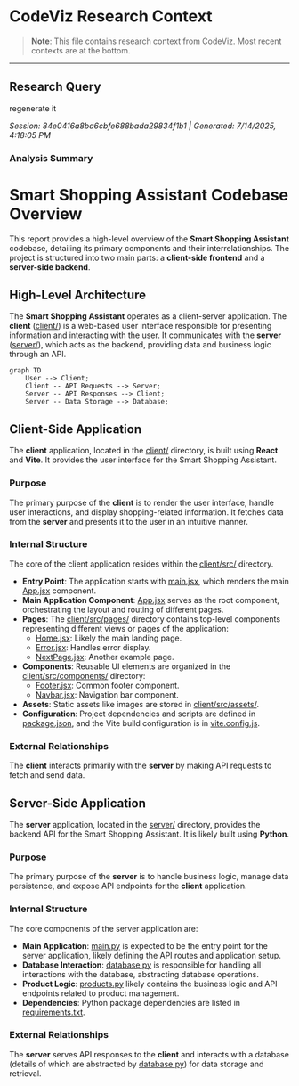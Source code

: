 # CodeViz Research Context

> **Note**: This file contains research context from CodeViz. Most recent contexts are at the bottom.

---

## Research Query

regenerate it

*Session: 84e0416a8ba6cbfe688bada29834f1b1 | Generated: 7/14/2025, 4:18:05 PM*

### Analysis Summary

# Smart Shopping Assistant Codebase Overview

This report provides a high-level overview of the **Smart Shopping Assistant** codebase, detailing its primary components and their interrelationships. The project is structured into two main parts: a **client-side frontend** and a **server-side backend**.

## High-Level Architecture

The **Smart Shopping Assistant** operates as a client-server application. The **client** ([client/](client/)) is a web-based user interface responsible for presenting information and interacting with the user. It communicates with the **server** ([server/](server/)), which acts as the backend, providing data and business logic through an API.

```mermaid
graph TD
    User --> Client;
    Client -- API Requests --> Server;
    Server -- API Responses --> Client;
    Server -- Data Storage --> Database;
```

## Client-Side Application

The **client** application, located in the [client/](client/) directory, is built using **React** and **Vite**. It provides the user interface for the Smart Shopping Assistant.

### Purpose
The primary purpose of the **client** is to render the user interface, handle user interactions, and display shopping-related information. It fetches data from the **server** and presents it to the user in an intuitive manner.

### Internal Structure
The core of the client application resides within the [client/src/](client/src/) directory.
*   **Entry Point**: The application starts with [main.jsx](client/src/main.jsx), which renders the main [App.jsx](client/src/App.jsx) component.
*   **Main Application Component**: [App.jsx](client/src/App.jsx) serves as the root component, orchestrating the layout and routing of different pages.
*   **Pages**: The [client/src/pages/](client/src/pages/) directory contains top-level components representing different views or pages of the application:
    *   [Home.jsx](client/src/pages/Home.jsx): Likely the main landing page.
    *   [Error.jsx](client/src/pages/Error.jsx): Handles error display.
    *   [NextPage.jsx](client/src/pages/NextPage.jsx): Another example page.
*   **Components**: Reusable UI elements are organized in the [client/src/components/](client/src/components/) directory:
    *   [Footer.jsx](client/src/components/Footer.jsx): Common footer component.
    *   [Navbar.jsx](client/src/components/Navbar.jsx): Navigation bar component.
*   **Assets**: Static assets like images are stored in [client/src/assets/](client/src/assets/).
*   **Configuration**: Project dependencies and scripts are defined in [package.json](client/package.json), and the Vite build configuration is in [vite.config.js](client/vite.config.js).

### External Relationships
The **client** interacts primarily with the **server** by making API requests to fetch and send data.

## Server-Side Application

The **server** application, located in the [server/](server/) directory, provides the backend API for the Smart Shopping Assistant. It is likely built using **Python**.

### Purpose
The primary purpose of the **server** is to handle business logic, manage data persistence, and expose API endpoints for the **client** application.

### Internal Structure
The core components of the server application are:
*   **Main Application**: [main.py](server/main.py) is expected to be the entry point for the server application, likely defining the API routes and application setup.
*   **Database Interaction**: [database.py](server/database.py) is responsible for handling all interactions with the database, abstracting database operations.
*   **Product Logic**: [products.py](server/products.py) likely contains the business logic and API endpoints related to product management.
*   **Dependencies**: Python package dependencies are listed in [requirements.txt](server/requirements.txt).

### External Relationships
The **server** serves API responses to the **client** and interacts with a database (details of which are abstracted by [database.py](server/database.py)) for data storage and retrieval.